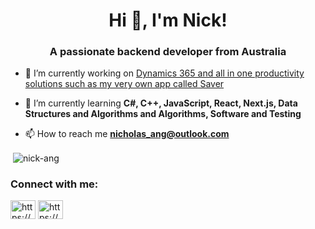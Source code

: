 <h1 align="center">Hi 👋, I'm Nick!</h1>
<h3 align="center">A passionate backend developer from Australia</h3>

- 🔭 I’m currently working on [Dynamics 365 and all in one productivity solutions such as my very own app called Saver](https://www.monosaver.com)

- 🌱 I’m currently learning **C#, C++, JavaScript, React, Next.js, Data Structures and Algorithms and Algorithms, Software and Testing**

- 📫 How to reach me **nicholas_ang@outlook.com**

<p>&nbsp;<img align="center" src="https://github-readme-stats.vercel.app/api?username=nick-ang&show_icons=true&locale=en" alt="nick-ang" /></p>

<h3 align="left">Connect with me:</h3>
<p align="left">
<a href="https://linkedin.com/in/https://www.linkedin.com/in/nick-c-ang/" target="blank"><img align="center" src="https://raw.githubusercontent.com/rahuldkjain/github-profile-readme-generator/master/src/images/icons/Social/linked-in-alt.svg" alt="https://www.linkedin.com/in/nick-c-ang/" height="30" width="40" /></a>
<a href="https://instagram.com/https://www.instagram.com/nickangg/" target="blank"><img align="center" src="https://raw.githubusercontent.com/rahuldkjain/github-profile-readme-generator/master/src/images/icons/Social/instagram.svg" alt="https://www.instagram.com/nickangg/" height="30" width="40" /></a>
</p>
